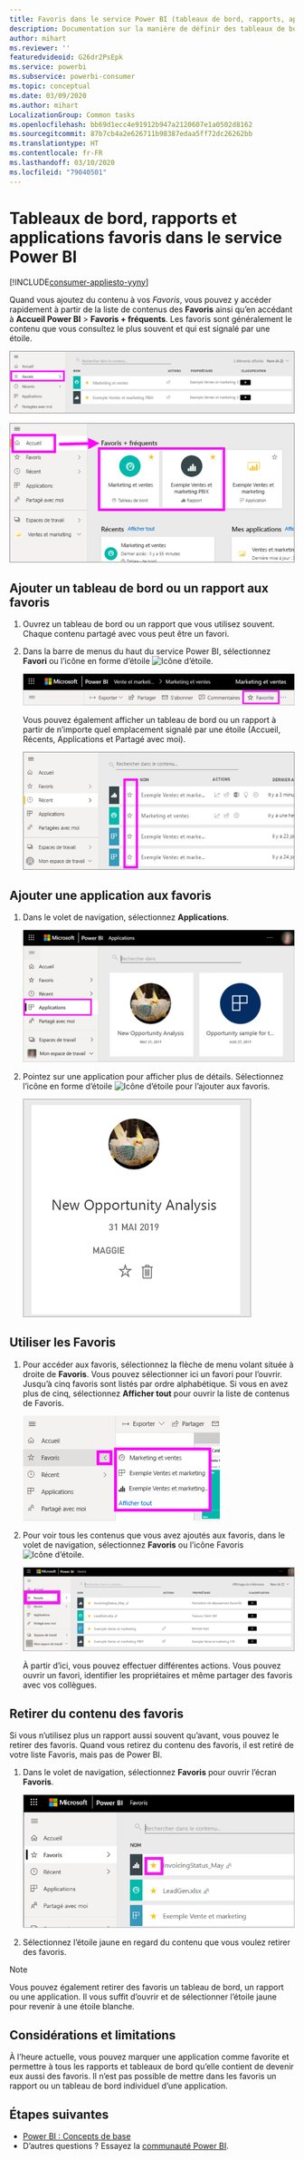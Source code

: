 ```yaml
---
title: Favoris dans le service Power BI (tableaux de bord, rapports, applications)
description: Documentation sur la manière de définir des tableaux de bord, rapports et applications en tant que favoris dans le service Power BI
author: mihart
ms.reviewer: ''
featuredvideoid: G26dr2PsEpk
ms.service: powerbi
ms.subservice: powerbi-consumer
ms.topic: conceptual
ms.date: 03/09/2020
ms.author: mihart
LocalizationGroup: Common tasks
ms.openlocfilehash: bb69d1ecc4e91912b947a2120607e1a0502d8162
ms.sourcegitcommit: 87b7cb4a2e626711b98387edaa5ff72dc26262bb
ms.translationtype: HT
ms.contentlocale: fr-FR
ms.lasthandoff: 03/10/2020
ms.locfileid: "79040501"
---
```

# <a name="favorite-dashboards-reports-and-apps-in-the-power-bi-service"></a>Tableaux de bord, rapports et applications favoris dans le service Power BI

[!INCLUDE[consumer-appliesto-yyny](../includes/consumer-appliesto-yyny.md)]

Quand vous ajoutez du contenu à vos *Favoris*, vous pouvez y accéder rapidement à partir de la liste de contenus des **Favoris** ainsi qu’en accédant à **Accueil Power BI** > **Favoris + fréquents**. Les favoris sont généralement le contenu que vous consultez le plus souvent et qui est signalé par une étoile.

   ![Icône Favoris](./media/end-user-favorite/power-bi-favorite-nav.png)

   ![Icône Favoris + fréquents](./media/end-user-favorite/power-bi-home.png)

## <a name="add-a-dashboard-or-report-as-a-favorite"></a>Ajouter un tableau de bord ou un rapport aux favoris

1. Ouvrez un tableau de bord ou un rapport que vous utilisez souvent. Chaque contenu partagé avec vous peut être un favori.

2. Dans la barre de menus du haut du service Power BI, sélectionnez **Favori** ou l’icône en forme d’étoile ![Icône d’étoile](./media/end-user-favorite/power-bi-favorite-icon.png).
   
   ![Icône Favori](./media/end-user-favorite/power-bi-favorite.png)
   
   Vous pouvez également afficher un tableau de bord ou un rapport à partir de n’importe quel emplacement signalé par une étoile (Accueil, Récents, Applications et Partagé avec moi). 
   
   ![onglet Tableau de bord avec une étoile jaune](./media/end-user-favorite/power-bi-recent.png)

## <a name="add-an-app-as-a-favorite"></a>Ajouter une application aux favoris

1. Dans le volet de navigation, sélectionnez **Applications**.

   ![Tableau de bord](./media/end-user-favorite/power-bi-app.png)

2. Pointez sur une application pour afficher plus de détails. Sélectionnez l’icône en forme d’étoile ![Icône d’étoile](./media/end-user-favorite/power-bi-favorite-icon.png) pour l’ajouter aux favoris.
   
   ![Pointer sur une application](./media/end-user-favorite/power-bi-hover-app.png)

## <a name="work-with-favorites"></a>Utiliser les Favoris
1. Pour accéder aux favoris, sélectionnez la flèche de menu volant située à droite de **Favoris**. Vous pouvez sélectionner ici un favori pour l’ouvrir. Jusqu’à cinq favoris sont listés par ordre alphabétique. Si vous en avez plus de cinq, sélectionnez **Afficher tout** pour ouvrir la liste de contenus de Favoris. 
   
   ![menu volant Favoris](./media/end-user-favorite/power-bi-favorite-flyout.png)
2. Pour voir tous les contenus que vous avez ajoutés aux favoris, dans le volet de navigation, sélectionnez **Favoris** ou l’icône Favoris ![Icône d’étoile](./media/end-user-favorite/power-bi-favorites-icon.png). 
   
    ![Fenêtre Favoris](./media/end-user-favorite/power-bi-fav-screen.png)
   
   À partir d’ici, vous pouvez effectuer différentes actions. Vous pouvez ouvrir un favori, identifier les propriétaires et même partager des favoris avec vos collègues.

## <a name="unfavorite-content"></a>Retirer du contenu des favoris
Si vous n’utilisez plus un rapport aussi souvent qu’avant, vous pouvez le retirer des favoris. Quand vous retirez du contenu des favoris, il est retiré de votre liste Favoris, mais pas de Power BI.

1. Dans le volet de navigation, sélectionnez **Favoris** pour ouvrir l’écran **Favoris**.
   
   ![écran Favoris](./media/end-user-favorite/power-bi-un-favorite.png)
2. Sélectionnez l’étoile jaune en regard du contenu que vous voulez retirer des favoris.

> [!NOTE]
> Vous pouvez également retirer des favoris un tableau de bord, un rapport ou une application. Il vous suffit d’ouvrir et de sélectionner l’étoile jaune pour revenir à une étoile blanche. 
> 
> 
## <a name="limitations-and-considerations"></a>Considérations et limitations
À l’heure actuelle, vous pouvez marquer une application comme favorite et permettre à tous les rapports et tableaux de bord qu’elle contient de devenir eux aussi des favoris. Il n’est pas possible de mettre dans les favoris un rapport ou un tableau de bord individuel d’une application. 

## <a name="next-steps"></a>Étapes suivantes
- [Power BI : Concepts de base](end-user-basic-concepts.md)
- D’autres questions ? Essayez la [communauté Power BI](https://community.powerbi.com/).

